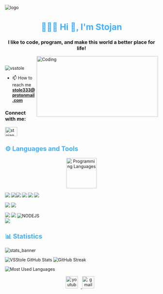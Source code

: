 ![logo](https://cutewallpaper.org/21/galaxy-background-gif/About-Massive-Galaxy-Online-Space-Trading-Adventure-Game.gif)

<h1 align="center"style="color: #44AEFB;"> 👨🏻‍💻 Hi 👋, I'm Stojan</h1>
<h3 align="center">I like to code, program, and make this world a better place for life!</h3>
<img align="right" alt="Coding" width="400" height="200"src="https://i.pinimg.com/originals/e4/26/70/e426702edf874b181aced1e2fa5c6cde.gif"><br>
<p align="left"> <img src="https://komarev.com/ghpvc/?username=vsstole&label=Profile%20views&color=0e75b6&style=flat" alt="vsstole" /> </p>

 
- 📫 How to reach me **stole333@protonmail.com**

<h3 align="left">Connect with me:</h3>
<p align="left">
<a href="https://www.linkedin.com/in/stojan-vujo%C5%A1evi%C4%87-792949240/" target="blank"><img align="center" src="https://raw.githubusercontent.com/rahuldkjain/github-profile-readme-generator/master/src/images/icons/Social/linked-in-alt.svg" alt="stojan vujosevic" height="30" width="40" /></a>
</p>

<h2 style="color: #44AEFB">⚙️ Languages and Tools</h2>

<div align="center" style="display:block;">
    <img width="100px" alt="Programming Languages" src="https://user-images.githubusercontent.com/78341798/194531121-47b0119a-ce00-439d-b586-125f86acb098.png"/> 
</div>
 
<p align="left" 



 ![](https://img.shields.io/badge/html5-%23E34F26.svg?style=for-the-badge&logo=html5&logoColor=white) ![](https://img.shields.io/badge/CSS3-1572B6?style=for-the-badge&logo=css3&logoColor=white)![](https://img.shields.io/badge/Bootstrap-563D7C?style=for-the-badge&logo=bootstrap&logoColor=white)
![](https://img.shields.io/badge/Sass-CC6699?style=for-the-badge&logo=sass&logoColor=white) 
![](https://img.shields.io/badge/JavaScript-F7DF1E?style=for-the-badge&logo=javascript&logoColor=black) ![](https://img.shields.io/badge/jQuery-0769AD?style=for-the-badge&logo=jquery&logoColor=white)


 
 ![](https://img.shields.io/badge/Angular-DD0031?style=for-the-badge&logo=angular&logoColor=white)
 ![]( https://img.shields.io/badge/Express.js-404D59?style=for-the-badge)
 

![](https://img.shields.io/badge/PHP-777BB4?style=for-the-badge&logo=php&logoColor=white)
![](https://img.shields.io/badge/MySQL-005C84?style=for-the-badge&logo=mysql&logoColor=white)
![NODEJS](https://img.shields.io/badge/Node.js-43853D?style=for-the-badge&logo=node.js&logoColor=white)<br>
![](https://img.shields.io/badge/Jira-0052CC?style=for-the-badge&logo=Jira&logoColor=white)</p>

<h2 style="color: #44AEFB">📊 Statistics</h2>

 ![stats_banner](https://user-images.githubusercontent.com/78341798/194534778-d662496c-ae00-4e8d-ae9b-b90912054e7f.gif)

 
 ![VSStole GitHub Stats](https://github-readme-stats.vercel.app/api?username=vsstole&show&icons=stars&count_private=true&showicons=true&theme=algolia&border_radius=20)
![GitHub Streak](https://streak-stats.demolab.com?user=vsstole&show_icons_private=true&theme=algolia&border_radius=20)

![Most Used Languages](https://github-readme-stats.vercel.app/api/top-langs/?username=vsstole&show&_icons=compact&show_icons=true&theme=algolia&border_radius=20)

 
 <div class="footer" align="center" style="margin:15px;">
   <a href="https://www.youtube.com/" target="_blank">
        <img  style="margin:0 10px 10px 0;" src="https://user-images.githubusercontent.com/78341798/194531650-698ef1b1-9cbd-4b4f-96ef-5a2ec4b5d7e6.svg" alt="youtube" width="40px"/>
    </a>
    <a href="#" target="_blank">
        <img style="margin:0 10px 10px 0;" src="https://user-images.githubusercontent.com/78341798/194531383-ddb2b774-5bb9-491c-b601-4a4a7d9792fb.svg" alt="gmail" width="40px"/>
    </a>
</div>
<!-- End Footer -->
 
